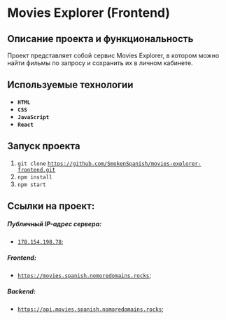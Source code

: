 # Movies Explorer (Frontend)

## Описание проекта и функциональность

Проект представляет собой сервис Movies Explorer, в котором можно найти фильмы по запросу и сохранить их в личном кабинете.

## Используемые технологии

* __`HTML`__
* __`CSS`__
* __`JavaScript`__
* __`React`__

## Запуск проекта

1. `git clone` [`https://github.com/SmokenSpanish/movies-explorer-frontend.git`](https://github.com/SmokenSpanish/movies-explorer-frontend.git)
2. `npm install`
3. `npm start`

## Ссылки на проект:
##### Публичный IP-адрес сервера:
* [`178.154.198.78`](http://178.154.198.78);
##### Frontend:
* [`https://movies.spanish.nomoredomains.rocks`](https://movies.spanish.nomoredomains.rocks);
##### Backend:
* [`https://api.movies.spanish.nomoredomains.rocks`](https://api.movies.spanish.nomoredomains.rocks);
